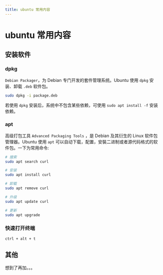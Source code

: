 ```yaml
---
title: ubuntu 常用内容
---
```


# ubuntu 常用内容

## 安装软件


### dpkg

`Debian Packager`，为 Debian 专门开发的套件管理系统。Ubuntu 使用 `dpkg` 安装、卸载 `.deb` 软件包。

```sh
sudo dpkg -i package.deb
```

若使用 `dpkg` 安装后，系统中不包含某些依赖，可使用 `sudo apt install -f` 安装依赖。

### apt

高级打包工具 `Advanced Packaging Tools` ，是 Debian 及其衍生的 Linux 软件包管理器。Ubuntu 使用 `apt` 可以自动下载，配置，安裝二进制或者源代码格式的软件包。一下为常用命令:


```sh
# 搜索
sudo apt search curl

# 安装
sudo apt install curl

# 卸载
sudo apt remove curl

# 升级
sudo apt update curl

# 更新
sudo apt upgrade
```

### 快速打开终端

`ctrl + alt + t`

## 其他

想到了再加。。。

